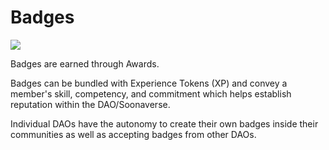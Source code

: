 # Badges

![](https://lh4.googleusercontent.com/QtTtf8Vld816sKzQZgt9RbFdZt3OW8hzKoO\_cO42Ave731dkuLr1lAmF5W5J4\_uDi-Vc7eS8iULGenAIaOQNwlGCP3rB3rE\_l3\_6\_xLYoz8uxTa8\_DycGGoXgMvU-hwH7XtUGHoy)

Badges are earned through Awards.

Badges can be bundled with Experience Tokens (XP) and convey a member's skill, competency, and commitment which helps establish reputation within the DAO/Soonaverse.

Individual DAOs have the autonomy to create their own badges inside their communities as well as accepting badges from other DAOs.
